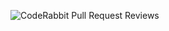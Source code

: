 ![CodeRabbit Pull Request Reviews](https://img.shields.io/coderabbit/prs/github/vvils/Testing?utm_source=oss&utm_medium=github&utm_campaign=vvils%2FTesting&labelColor=171717&color=FF570A&link=https%3A%2F%2Fcoderabbit.ai&label=CodeRabbit+Reviews)